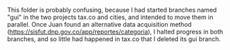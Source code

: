 This folder is probably confusing,
because I had started branches named "gui"
in the two projects tax.co and cities,
and intended to move them in parallel.
Once Juan found an alternative data acquisition method
(https://sisfut.dnp.gov.co/app/reportes/categoria),
I halted progress in both branches,
and so little had happened in tax.co that I deleted its gui branch.
